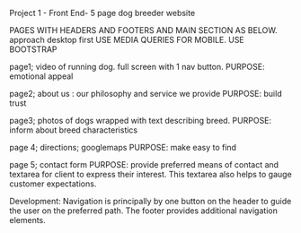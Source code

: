 Project 1 - Front End- 5 page dog breeder website

PAGES WITH HEADERS AND FOOTERS AND MAIN SECTION AS  BELOW.
approach desktop first USE MEDIA QUERIES FOR MOBILE.
USE BOOTSTRAP


page1;  video of running dog.  full screen with 1 nav button.
PURPOSE: emotional appeal

page2;  about us : our philosophy and service we provide
PURPOSE: build trust

page3;  photos of dogs wrapped with text describing breed.
PURPOSE: inform about breed characteristics

page 4; directions; googlemaps
PURPOSE: make easy to find

page 5; contact form
PURPOSE: provide preferred means of contact and textarea for client to express their interest.
        This textarea also helps to gauge customer expectations.
        
Development:
Navigation is principally by one button on the header to guide the user on the preferred path.
The footer provides additional navigation elements.

